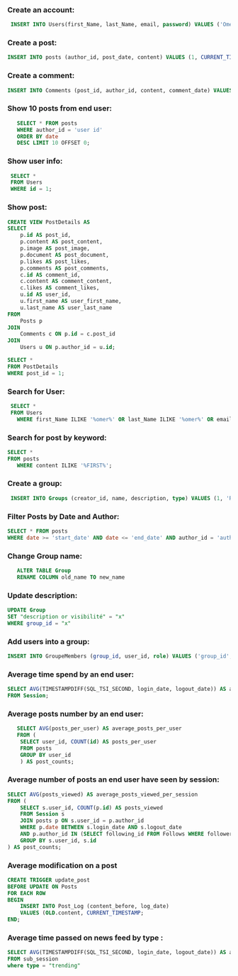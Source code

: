 

### Create an account:

```sql
 INSERT INTO Users(first_Name, last_Name, email, password) VALUES ('Omer', 'Hamad', 'omerhamad1o1@gmail.com', 'mypassword');
```

### Create a post:

```sql
INSERT INTO posts (author_id, post_date, content) VALUES (1, CURRENT_TIMESTAMP, 'This is a post');
```

### Create a comment:

```sql
INSERT INTO Comments (post_id, author_id, content, comment_date) VALUES (1, 1, 'new comment', CURRENT_TIMESTAMP);
```

### Show 10 posts from end user:

```sql
   SELECT * FROM posts
   WHERE author_id = 'user id' 
   ORDER BY date 
   DESC LIMIT 10 OFFSET 0;
```

### Show user info:

```sql
 SELECT *
 FROM Users
 WHERE id = 1;
```

### Show post:

```sql
CREATE VIEW PostDetails AS
SELECT
    p.id AS post_id,
    p.content AS post_content,
    p.image AS post_image,
    p.document AS post_document,
    p.likes AS post_likes,
    p.comments AS post_comments,
    c.id AS comment_id,
    c.content AS comment_content,
    c.likes AS comment_likes,
    u.id AS user_id,
    u.first_name AS user_first_name,
    u.last_name AS user_last_name
FROM
    Posts p
JOIN
    Comments c ON p.id = c.post_id
JOIN
    Users u ON p.author_id = u.id;
```

```sql
SELECT *
FROM PostDetails
WHERE post_id = 1;
```

### Search for User:

```sql
 SELECT * 
 FROM Users
   WHERE first_Name ILIKE '%omer%' OR last_Name ILIKE '%omer%' OR email ILIKE '%omer%';
```

### Search for post by keyword:

```sql
SELECT *
FROM posts
   WHERE content ILIKE '%FIRST%';
```

### Create a group:
 ```sql
  INSERT INTO Groups (creator_id, name, description, type) VALUES (1, 'Rick', 'You still have the right to take Anything you want seriously !!', 'Public');
```

### Filter Posts by Date and Author:
   ```sql
   SELECT * FROM posts
   WHERE date >= 'start_date' AND date <= 'end_date' AND author_id = 'author_id'

```

### Change Group name:

```sql
   ALTER TABLE Group
   RENAME COLUMN old_name TO new_name
   ```

### Update description:
   ```sql
   UPDATE Group
   SET "description or visibilité" = "x"
   WHERE group_id = "x"
```

### Add users into a group:
   ```sql
   INSERT INTO GroupeMembers (group_id, user_id, role) VALUES ('group_id', 'user_id', 'role')
```

### Average time spend by an end user:  

```sql
SELECT AVG(TIMESTAMPDIFF(SQL_TSI_SECOND, login_date, logout_date)) AS average_session_duration
FROM Session;
```

### Average posts number by an end user:

```sql
   SELECT AVG(posts_per_user) AS average_posts_per_user
   FROM (
    SELECT user_id, COUNT(id) AS posts_per_user
    FROM posts
    GROUP BY user_id
    ) AS post_counts;
```

### Average number of posts an end user have seen by session:

```sql
SELECT AVG(posts_viewed) AS average_posts_viewed_per_session
FROM (
    SELECT s.user_id, COUNT(p.id) AS posts_viewed
    FROM Session s
    JOIN posts p ON s.user_id = p.author_id
    WHERE p.date BETWEEN s.login_date AND s.logout_date
    AND p.author_id IN (SELECT following_id FROM Follows WHERE follower_id = s.user_id)
    GROUP BY s.user_id, s.id
) AS post_counts;

```

### Average modification on a post 
```sql
CREATE TRIGGER update_post
BEFORE UPDATE ON Posts
FOR EACH ROW
BEGIN
    INSERT INTO Post_Log (content_before, log_date)
    VALUES (OLD.content, CURRENT_TIMESTAMP;
END;
```

### Average time passed on news feed by type : 

```sql
SELECT AVG(TIMESTAMPDIFF(SQL_TSI_SECOND, login_date, logout_date)) AS average_session_duration
FROM sub_session
where type = "trending"
```
